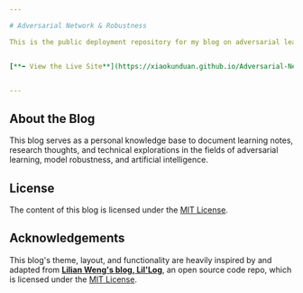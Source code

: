 ```yaml
---

# Adversarial Network & Robustness

This is the public deployment repository for my blog on adversarial learning, model robustness, and AI. The content here consists of the static files (HTML, CSS, JS) that are automatically built and published.


[**➡️ View the Live Site**](https://xiaokunduan.github.io/Adversarial-Network-Robustness/)


---
```

## About the Blog

This blog serves as a personal knowledge base to document learning notes, research thoughts, and technical explorations in the fields of adversarial learning, model robustness, and artificial intelligence.

## License

The content of this blog is licensed under the [MIT License](LICENSE).

## Acknowledgements

This blog's theme, layout, and functionality are heavily inspired by and adapted from **[Lilian Weng's blog, Lil'Log](https://lilianweng.github.io/)**, an open source code repo, which is licensed under the [MIT License](LICENSE).
